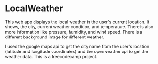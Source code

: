 # LocalWeather

This web app displays the local weather in the user's current location. It shows, the city, current weather condition, and temperature. 
There is also more information like pressure, humidity, and wind speed. There is a different background image for different weather.

I used the google maps api to get the city name from the user's location (latitude and longitude coordinates) and the openweather api to 
get the weather data. This is a freecodecamp project.
